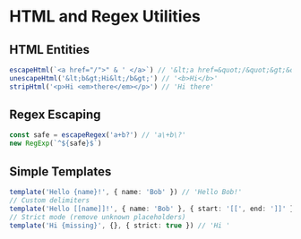# HTML and Regex Utilities

## HTML Entities

```ts
escapeHtml(`<a href="/">" & ' </a>`) // '&lt;a href=&quot;/&quot;&gt;&quot; &amp; &#39; &lt;/a&gt;'
unescapeHtml('&lt;b&gt;Hi&lt;/b&gt;') // '<b>Hi</b>'
stripHtml('<p>Hi <em>there</em></p>') // 'Hi there'
```

## Regex Escaping

```ts
const safe = escapeRegex('a+b?') // 'a\+b\?'
new RegExp(`^${safe}$`)
```

## Simple Templates

```ts
template('Hello {name}!', { name: 'Bob' }) // 'Hello Bob!'
// Custom delimiters
template('Hello [[name]]!', { name: 'Bob' }, { start: '[[', end: ']]' })
// Strict mode (remove unknown placeholders)
template('Hi {missing}', {}, { strict: true }) // 'Hi '
```
